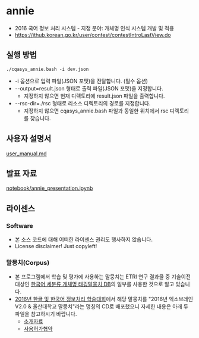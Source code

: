 annie
=====

* 2016 국어 정보 처리 시스템 - 지정 분야: 개체명 인식 시스템 개발 및 적용
* https://ithub.korean.go.kr/user/contest/contestIntroLastView.do


실행 방법
----

```
./cqasys_annie.bash -i dev.json
```

* -i 옵션으로 입력 파일(JSON 포맷)을 전달합니다. (필수 옵션)
* --output=result.json 형태로 출력 파일(JSON 포맷)을 지정합니다.
    - 지정하지 않으면 현재 디렉토리에 result.json 파일을 출력합니다.
* --rsc-dir=./rsc 형태로 리소스 디렉토리의 경로를 지정합니다.
    - 지정하지 않으면 cqasys_annie.bash 파일과 동일한 위치에서 rsc 디렉토리를 찾습니다.


사용자 설명서
----

[user_manual.md](user_manual.md)


발표 자료
----

[notebook/annie_presentation.ipynb](notebook/annie_presentation.ipynb)


라이센스
----

### Software

* 본 소스 코드에 대해 어떠한 라이센스 권리도 행사하지 않습니다.
* License disclaimer! Just copyleft!

### 말뭉치(Corpus)

* 본 프로그램에서 학습 및 평가에 사용하는 말뭉치는 ETRI 연구 결과물 중 기술이전 대상인 [한국어 세분류 개체명 태깅말뭉치 DB](https://itec.etri.re.kr/itec/sub02/sub02_01_1.do?t_id=1123-2015-00236#1)의 일부를 사용한 것으로 알고 있습니다.
* [2016년 한글 및 한국어 정보처리 학술대회](https://sites.google.com/site/2016hclt/)에서 해당 말뭉치를 "2016년 엑소브레인 V2.0 & 울산대학교 말뭉치"라는 명칭의 CD로 배포했으니 자세한 내용은 아래 두 파일을 참고하시기 바랍니다.
    - [소개자료](corpus/001.introduction.pdf)
    - [사용허가협약](corpus/002.license_agreement.pdf)
